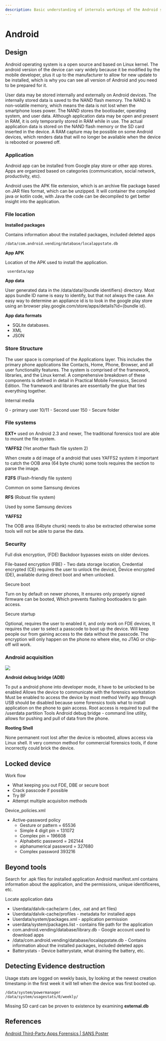 ```yaml
---
description: Basic understanding of internals workings of the Android system.
---
```


# Android

## Design

Android operating system is a open source and based on Linux kernel. The android version of the device can vary widely because it be modified by the mobile developer, plus it up to the manufacturer to allow for new update to be installed, which is why you can see all version of Android and you need to be prepared for it.

User data may be stored internally and externally on Android devices. The internally stored data is saved to the NAND flash memory. The NAND is non-volatile memory, which means the data is not lost when the smartphone loses power. The NAND stores the bootloader, operating system, and user data. Although application data may be open and present in RAM, it is only temporarily stored in RAM while in use. The actual application data is stored on the NAND flash memory or the SD card inserted in the device. A RAM capture may be possible on some Android devices, which renders data that will no longer be available when the device is rebooted or powered off.

### Application

Android app can be installed from Google play store or other app stores. Apps are organized based on categories (communication, social network, productivity, etc).

Android uses the APK file extension, which is an archive file package based on JAR files format, which can be unzipped. It will container the compiled java or kotlin code, with Java the code can be decompiled to get better insight into the application.

### File location

**Installed packages**

Contains information about the installed packages, included deleted apps
````
/data/com.android.vending/database/localappstate.db
````

**App APK**

Location of the APK used to install the application.
````
 userdata/app
````
**App data**

 User generated data in the /data/data/{bundle identifiers} directory. Most apps bundle ID name is easy to identify, but that not always the case. An easy way to determine an appliance id is to look in the google play store using an browser play.google.com/store/apps/details?id={bundle id}.

**App data formats**

- SQLite databases.
- XML
- JSON

### Store Structure

The user space is comprised of the Applications layer. This includes the primary phone applications like Contacts, Home, Phone, Browser, and all user functionality features. The system is comprised of the framework, libraries, and the Linux kernel. A comprehensive breakdown of these components is defined in detail in Practical Mobile Forensics, Second Edition. The framework and libraries are essentially the glue that ties everything together.

Internal media

 0 - primary user
 10/11 - Second user
 150 - Secure folder

### File systems

**EXT+**
 used on Android 2.3 and newer, The traditional forensics tool are able to mount the file system.

**YAFFS2** (Yet another flash file system 2)

 When create a dd image of a android that uses YAFFS2 system it important to catch the OOB area (64 byte chunk) some tools requires the section to parse the image.

**F2FS** (Flash-friendly file system)

 Common on some Samsung devices

**RFS** (Robust file system)

 Used by some Samsung devices

**YAFFS2**

 The OOB area (64byte chunk) needs to also be extracted otherwise some tools will not be able to parse the data.



### Security

Full disk encryption, (FDE) Backdoor bypasses exists on older devices.

File-based encryption (FBE) - Two data storage location, Credential encrypted (CE) requires the user to unlock the device), Device encrypted (DE), available during direct boot and when unlocked.

Secure boot

 Turn on by default on newer phones, It ensures only properly signed firmware can be booted, Which prevents flashing bootloaders to gain access.

Secure startup

 Optional, requires the user to enabled it, and only work on FDE devices, It requires the user to select a passcode to boot up the device. Will keep people our from gaining access to the data without the passcode. The encryption will only happen on the phone no where else, no JTAG or chip-off will work.

### Android acquisition

![](https://remnote-user-data.s3.amazonaws.com/j8CU6\_E1XIpajgE50zhunK3LXo91zhzAzc7aJfrFJabLbD5aTkxQ7Nl3pOfaPG2iU6oF3NY4WOsbS6b70mAsEz3umMN757MBeyKX\_FWlDSpSAyXpRIOWkQO8rVZD1eKy.png)

**Android debug bridge (ADB)**

 To put a android phone into developer mode, it have to be unlocked to be enabled
 Allows the device to communicate with the forensics workstation
 Must be enabled to access the device by most method
 Verify app through USB should be disabled because some forensics tools what to install application on the phone to gain access.
 Root access is required to pull the /userdata partition
 Tools
   Android debug bridge - command line utility, allows for pushing and pull of data from the phone.

**Rooting Shell**

 None permanent root lost after the device is rebooted, allows access via Linux shell. It very common method for commercial forensics tools, if done incorrectly could brick the device.

## Locked device

Work flow
- What keeping you out FDE, DBE or secure boot
- Crack passcode if possible
- Try BF
- Attempt multiple acquisiton methods


Device\_policies.xml
- Active-password policy
  - Gesture or pattern = 65536
  - Simple 4 digit pin = 131072
  - Complex pin = 196608
  - Alphabetic password = 262144
  - alphanumerical password = 327680
  - Complex password 393216

## Beyond tools

 Search for \.apk files for installed application Android manifest.xml contains information about the application, and the permissions, unique identificeres, etc.

Locate application data
- Userdata/dalvik-cache/arm (.dex, .oat and art files)
- Userdata/dalvik-cache/profiles - metadata for installed apps
- Userdata/system/packages.xml - application permission
- userdata/system/packages.list - contains file path for the application
- com.android.vending/database/library.db - Google account used to download apps
- /data/com.android.vending/database/localappstate.db - Contains information about the installed packages, included deleted apps
- Batterystats - Device batterystate, what draining the battery, etc.

## Detecting Evidence destruction


Usage stats are logged on weekly basis, by looking at the newest creation timestamp in the first week it will tell when the device was first booted up. 

````
/data/system/powermanager
/data/system/usagestats/0/weekly/
````

Missing SD card can be proven to existence by examining **external.db**

## References

 [Android Third-Party Apps Forensics | SANS Poster](https://www.sans.org/posters/android-third-party-apps-forensics/)
